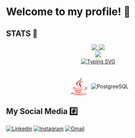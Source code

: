 <div style="display: inline_block"><br/>
<h1>Welcome to my profile! 🤙</h1>
</div>

<div style="display: inline_block">

<h2> STATS 📶</h2>


<div style="display: inline_block" align = "center">
  <a href="https://github.com/syncgui">
  <img height="165em" src="https://github-readme-stats.vercel.app/api?username=syncgui&show_icons=true&theme=dark&include_all_commits=true&count_private=true"/>
  <img height="165em" src="https://github-readme-stats.vercel.app/api/top-langs/?username=syncgui&layout=compact&langs_count=168&theme=dark"/>         
</div>
<div style = "display: inline_block" align="center">
<a href="https://git.io/streak-stats">
  <img height="165em" src="https://github-readme-streak-stats.herokuapp.com/?user=syncgui&theme=dark"/> 
</div>
  
<div align="center">
<a href="https://git.io/typing-svg"><img src="https://readme-typing-svg.demolab.com?font=Fira+Code&pause=1000&color=DADADA&center=true&vCenter=true&width=435&lines=Technologies+that+I+use+daily:" alt="Typing SVG" /></a>
</div>
<br>
<div style="display: inline_block" align="center"><br>
  <img align="center" alt="Java" height="50" width="60" src="https://raw.githubusercontent.com/devicons/devicon/master/icons/java/java-plain.svg">
  <img align="center" alt="PostgreeSQL" height="50" width="60" src="https://user-images.githubusercontent.com/24623425/36042969-f87531d4-0d8a-11e8-9dee-e87ab8c6a9e3.png">
</div>

<h2> My Social Media #️⃣</h2>
</div>

[![Linkedin](https://img.shields.io/badge/LinkedIn-403c3c?style=for-the-badge&logo=linkedin&logoColor=0077B5)](https://www.linkedin.com/in/guilherme-yuri-2203a1119/)
[![Instagram](https://img.shields.io/badge/Instagram-403c3c?style=for-the-badge&logo=instagram&logoColor=E4405F)](https://www.instagram.com/yuriguila/)
[![Gmail](https://img.shields.io/badge/Gmail-403c3c?style=for-the-badge&logo=gmail&logoColor=D14836)](guilhermeyla@gmail.com)

<div style="display: inline_block"><br/>
